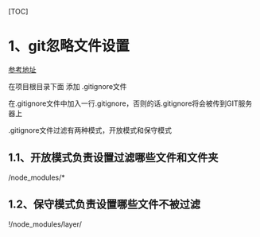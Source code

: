[TOC]

# 1、git忽略文件设置

[参考地址](https://www.cnblogs.com/mafeng/p/10141292.html)

在项目根目录下面 添加 .gitignore文件

在.gitignore文件中加入一行.gitignore，否则的话.gitignore将会被传到GIT服务器上

.gitignore文件过滤有两种模式，开放模式和保守模式

## 1.1、开放模式负责设置过滤哪些文件和文件夹

/node_modules/*

## 1.2、保守模式负责设置哪些文件不被过滤

!/node_modules/layer/

